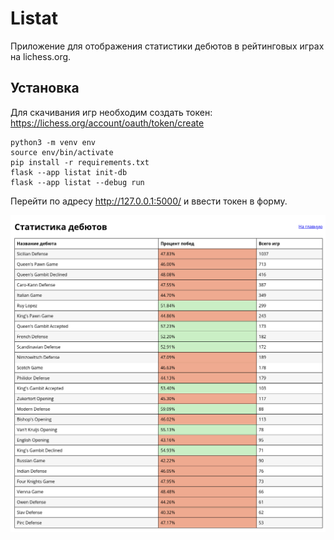# Listat
Приложение для отображения статистики дебютов в рейтинговых играх на lichess.org.

## Установка

Для скачивания игр необходим создать токен: https://lichess.org/account/oauth/token/create

```
python3 -m venv env
source env/bin/activate
pip install -r requirements.txt
flask --app listat init-db
flask --app listat --debug run
```

Перейти по адресу http://127.0.0.1:5000/ и ввести токен в форму.

![Listat](listat-preview.png)
